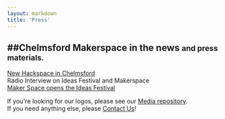 ```yaml
---
layout: markdown
title: 'Press'
---
```


##Chelmsford Makerspace in the news <small>and press materials.</small>
---

[New Hackspace in Chelmsford](http://www.southgatearc.org/news/july2012/new_hackspace_in_chelmsford.htm)  
Radio Interview on Ideas Festival and Makerspace  
[Maker Space opens the Ideas Festival](http://www.thisistotalessex.co.uk/event/Makers-Space-opens-Ideas-Hub-Sept-22-23/event-16947612-detail/event.html?746234469=375966584)  

If you're looking for our logos, please see our [Media repository](https://github.com/ChelmsfordMakerspace/Media).  
If you need anything else, please [Contact Us](/contact)!